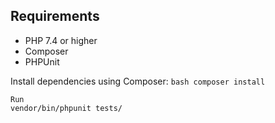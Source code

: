 ## Requirements

- PHP 7.4 or higher
- Composer
- PHPUnit


Install dependencies using Composer:
    ```bash
    composer install
    ```


    Run 
    vendor/bin/phpunit tests/
